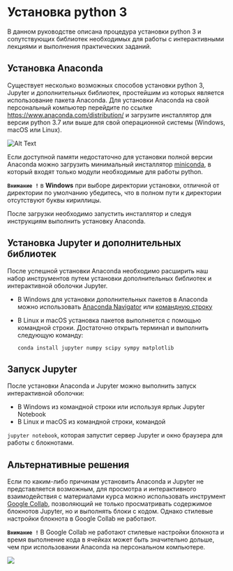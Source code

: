 # Установка python 3

В данном руководстве описана процедура установки python 3 и сопутствующих библиотек
необходимых для работы с интерактивными лекциями и выполнения практических заданий.

## Установка Anaconda

Существует несколько возможных способов установки python 3, Jupyter и дополнительных
библиотек, простейшим из которых является использование пакета Anaconda.
Для установки Anaconda на свой персональный компьютер перейдите по ссылке
https://www.anaconda.com/distribution/ и загрузите инсталлятор для версии python 3.7 или выше для свой операционной системы (Windows, macOS или Linux).

![Alt Text](https://github.com/yakovenko-ivan/Mat_Model_for_Tech_Phys/blob/master/files/prepare/install.gif?raw=true)

Если доступной памяти недостаточно для установки полной версии Anaconda
можно загрузить минимальный инсталлятор [miniconda](https://docs.conda.io/en/latest/miniconda.html),
в который входят только модули необходимые для работы python.  

**`Внимание !`** в **Windows** при выборе директории установки, отличной от директории по умолчанию убедитесь, что в полном пути к директории отсутствуют буквы кириллицы.   

После загрузки необходимо запустить инсталлятор и следуя инструкциям выполнить установку Anaconda.

## Установка Jupyter и дополнительных библиотек 

После успешной установки Anaconda необходимо расширить наш набор инструментов
путем установки дополнительных библиотек и интерактивной оболочки Jupyter.
* В Windows для установки дополнительных пакетов в Anaconda можно использовать 
[Anaconda Navigator](https://docs.anaconda.com/anaconda/navigator/getting-started/)
  или [командную строку](https://docs.anaconda.com/anaconda/user-guide/tasks/install-packages/)
* В Linux и macOS установка пакетов выполняется с помощью командной строки. 
Достаточно открыть терминал и выполнить следующую команду:

   `conda install jupyter numpy scipy sympy matplotlib`
   
## Запуск Jupyter

После установки Anaconda и Jupyter можно выполнить запуск интерактивной оболочки:
* В Windows из командной строки или используя ярлык Jupyter Notebook
* В Linux и macOS из командной строки, командой

`jupyter notebook`, которая запустит сервер Jupyter и окно браузера для работы с блокнотами.   

## Альтернативные решения

Если по каким-либо причинам установить Anaconda и Jupyter не представляется возможным, для просмотра и интерактивного 
взаимодействия с материалами курса можно использовать инструмент [Google Collab](https://colab.research.google.com/notebooks/intro.ipynb), позволяющий не только просматривать содержимое блокнотов Jupyter, 
но и выполнять блоки с кодом. Однако стилевые настройки блокнота в Google Collab не работают.

**`Внимание !`** В Google Collab не работают стилевые настройки блокнота и время выполнение кода в ячейках может быть значительно 
дольше, чем при использовании Anaconda на персональном компьютере. 

![](https://github.com/yakovenko-ivan/Mat_Model_for_Tech_Phys/blob/master/files/prepare/google_collab.gif?raw=true)
